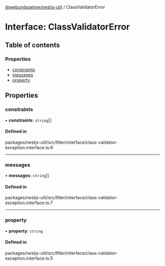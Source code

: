 [@webundsoehne/nestjs-util](../README.md) / ClassValidatorError

# Interface: ClassValidatorError

## Table of contents

### Properties

- [constraints](ClassValidatorError.md#constraints)
- [messages](ClassValidatorError.md#messages)
- [property](ClassValidatorError.md#property)

## Properties

### constraints

• **constraints**: `string`[]

#### Defined in

packages/nestjs-util/src/filter/interface/class-validator-exception.interface.ts:6

---

### messages

• **messages**: `string`[]

#### Defined in

packages/nestjs-util/src/filter/interface/class-validator-exception.interface.ts:7

---

### property

• **property**: `string`

#### Defined in

packages/nestjs-util/src/filter/interface/class-validator-exception.interface.ts:5
